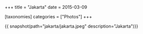 +++
title = "Jakarta"
date = 2015-03-09

[taxonomies]
categories = ["Photos"]
+++

{{ snapshot(path="jakarta/jakarta.jpeg" description="Jakarta")}}
